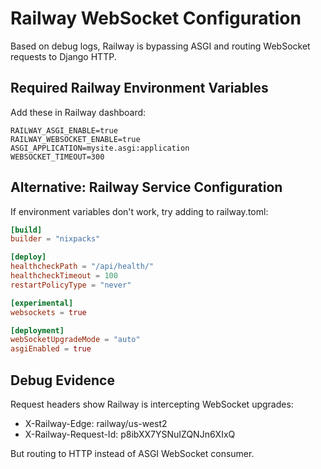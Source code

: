 # Railway WebSocket Configuration

Based on debug logs, Railway is bypassing ASGI and routing WebSocket requests to Django HTTP.

## Required Railway Environment Variables

Add these in Railway dashboard:

```
RAILWAY_ASGI_ENABLE=true
RAILWAY_WEBSOCKET_ENABLE=true
ASGI_APPLICATION=mysite.asgi:application
WEBSOCKET_TIMEOUT=300
```

## Alternative: Railway Service Configuration

If environment variables don't work, try adding to railway.toml:

```toml
[build]
builder = "nixpacks"

[deploy]
healthcheckPath = "/api/health/"
healthcheckTimeout = 100
restartPolicyType = "never"

[experimental]
websockets = true

[deployment]
webSocketUpgradeMode = "auto"
asgiEnabled = true
```

## Debug Evidence

Request headers show Railway is intercepting WebSocket upgrades:
- X-Railway-Edge: railway/us-west2
- X-Railway-Request-Id: p8ibXX7YSNuIZQNJn6XIxQ

But routing to HTTP instead of ASGI WebSocket consumer.